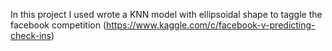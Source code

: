 In this project I used wrote a KNN model with ellipsoidal shape to taggle the facebook competition (https://www.kaggle.com/c/facebook-v-predicting-check-ins)
